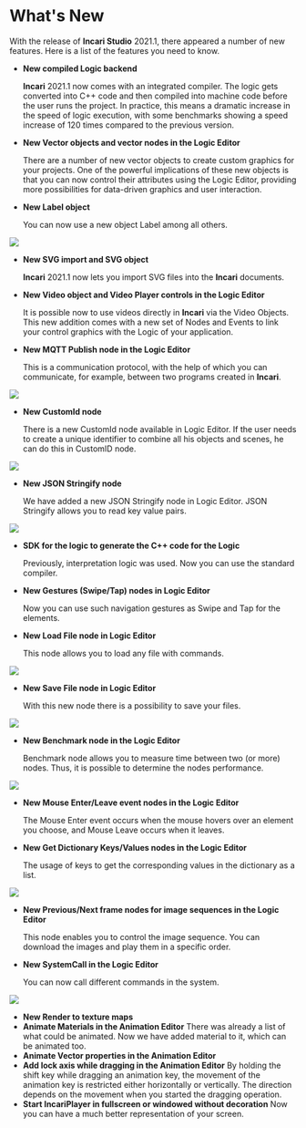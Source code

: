 # What's New

With the release of **Incari Studio** 2021.1, there appeared a number of new features. Here is a list of the features you need to know.

* **New compiled Logic backend**

  **Incari** 2021.1 now comes with an integrated compiler. The logic gets converted into C++ code and then compiled into machine code before the user runs the project. In practice, this means a dramatic increase in the speed of logic execution, with some benchmarks showing a speed increase of 120 times compared to the previous version.

* **New Vector objects and vector nodes in the Logic Editor**

  There are a number of new vector objects to create custom graphics for your projects. One of the powerful implications of these new оbjects is that you can now control their attributes using the Logic Editor, providing more possibilities for data-driven graphics and user interaction.

* **New Label object**

  You can now use a new object Label among all others.

![](../.gitbook/assets/label.jpg)

* **New SVG import and SVG object** 
  
  **Incari** 2021.1 now lets you import SVG files into the **Incari** documents.

* **New Video object and Video Player controls in the Logic Editor** 
  
  It is possible now to use videos directly in **Incari** via the Video Objects. This new addition comes with a new set of Nodes and Events to link your control graphics with the Logic of your application.
  
* **New MQTT Publish node in the Logic Editor**

  This is a communication protocol, with the help of which you can communicate, for example, between two programs created in **Incari**.

![](../.gitbook/assets/mqtt.jpg)

* **New CustomId node**

  There is a new CustomId node available in Logic Editor. If the user needs to create a unique identifier to combine all his objects and scenes, he can do this in CustomID node.

![](../.gitbook/assets/CustomId.jpg)

* **New JSON Stringify node**

  We have added a new JSON Stringify node in Logic Editor. JSON Stringify allows you to read key value pairs.

![](../.gitbook/assets/JSON-Stringify.jpg)

* **SDK for the logic to generate the C++ code for the Logic**

  Previously, interpretation logic was used. Now you can use the standard compiler. 

* **New Gestures \(Swipe/Tap\) nodes in Logic Editor**

  Now you can use such navigation gestures as Swipe and Tap for the elements. 

* **New Load File node in Logic Editor**

  This node allows you to load any file with commands.

![](../.gitbook/assets/Loadfile.jpg)

* **New Save File node in Logic Editor**

  With this new node there is a possibility to save your files.

![](../.gitbook/assets/Savefile.jpg)

* **New Benchmark node in the Logic Editor**

  Benchmark node allows you to measure time between two \(or more\) nodes. Thus, it is possible to determine the nodes performance.

![](../.gitbook/assets/benchmark-node.jpg)

* **New Mouse Enter/Leave event nodes in the Logic Editor**

  The Mouse Enter event occurs when the mouse hovers over an element you choose, and Mouse Leave occurs when it leaves.

* **New Get Dictionary Keys/Values nodes in the Logic Editor**

  The usage of keys to get the corresponding values in the dictionary as a list.

![](../.gitbook/assets/GetDictionary-k-v.jpg)

* **New Previous/Next frame nodes for image sequences in the Logic Editor**

  This node enables you to control the image sequence. You can download the images and play them in a specific order.

* **New SystemCall in the Logic Editor**

  You can now call different commands in the system.

![](../.gitbook/assets/systemCall.jpg)

* **New Render to texture maps**
* **Animate Materials in the Animation Editor** There was already a list of what could be animated. Now we have added material to it, which can be animated too.
* **Animate Vector properties in the Animation Editor**
* **Add lock axis while dragging in the Animation Editor** By holding the shift key while dragging an animation key, the movement of the animation key is restricted either horizontally or vertically. The direction depends on the movement when you started the dragging operation.
* **Start IncariPlayer in fullscreen or windowed without decoration** Now you can have a much better representation of your screen.

